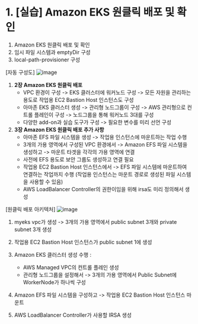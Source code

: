 # 1. [실습] Amazon EKS 원클릭 배포 및 확인
1) Amazon EKS 원클릭 배포 및 확인
2) 임시 파일 시스템과 emptyDir 구성
3) local-path-provisioner 구성

[자동 구성도]
![image](https://github.com/devhyunuk/eks-cloudnet/assets/49749510/a888e506-16ca-4a88-9fb2-4e98c08eb7e4)

1) **2장 Amazon EKS 원클릭 배포**
   - VPC 환경이 구성 -> EKS 클러스터에 워커노드 구성 -> 모든 자원을 관리하는 용도로 작업용 EC2 Bastion Host 인스턴스도 구성
   - 아마존 EKS 클러스터 생성 -> 관리형 노드그룹이 구성 -> AWS 관리형으로 컨트롤 플레인이 구성 -> 노드그룹을 통해 워커노드 3대를 구성
   - 다양한 add-on과 실습 도구가 구성 -> 필요한 변수를 미리 선언 구성
2) **3장 Amazon EKS 원클릭 배포 추가 사항**
   - 아마존 EFS 파일 시스템을 생성 -> 작업용 인스턴스에 마운트하는 작업 수행
   - 3개의 가용 영역에서 구성된 VPC 환경에서 -> Amazon EFS 파일 시스템을 생성하고 -> 마운트 타겟을 각각의 가용 영역에 연결
   - 사전에 EFS 용도로 보안 그룹도 생성하고 연결 필요
   - 작업용 EC2 Bastion Host 인스턴스에서 -> EFS 파일 시스템에 마운트하여 연결하는 작업까지 수행 (작업용 인스턴스는 마운트 경로로 생성된 파일 시스템을 사용할 수 있음)
   - AWS LoadBalancer Controller의 권한이임을 위해 irsa도 미리 정의해서 생성
    
[원클릭 배포 아키텍처]
![image](https://github.com/devhyunuk/eks-cloudnet/assets/49749510/692f2da2-9066-48ed-9c61-63f2a325b5c5)

1) myeks vpc가 생성 -> 3개의 가용 영역에서 public subnet 3개와 private subnet 3개 생성
2) 작업용 EC2 Bastion Host 인스턴스가 public subnet 1에 생성
3) Amazon EKS 클러스터 생성 수행 :
   - AWS Managed VPC의 컨트롤 플레인 생성
   - 관리형 노드그룹을 설정해서 -> 3개의 가용 영역에서 Public Subnet에 WorkerNode가 하나씩 구성
 
4) Amazon EFS 파일 시스템을 구성하고 -> 작업용 EC2 Bastion Host 인스턴스 마운트
5) AWS LoadBalancer Controller가 사용할 IRSA 생성


